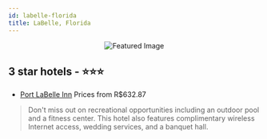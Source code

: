 ```yaml
---
id: labelle-florida
title: LaBelle, Florida
---
```


<center><img src="https://i.travelapi.com/hotels/2000000/1530000/1521500/1521446/678f2eee_z.jpg" alt="Featured Image" /></center>


##  3 star hotels - ⭐️⭐️⭐️

-    [Port LaBelle Inn](https://us.hurb.com/br/hotels/labelle/port-labelle-inn-JNP-JP740819?cmp=18055) Prices from R$632.87
   > Don't miss out on recreational opportunities including an outdoor pool and a fitness center. This hotel also features complimentary wireless Internet access, wedding services, and a banquet hall.
